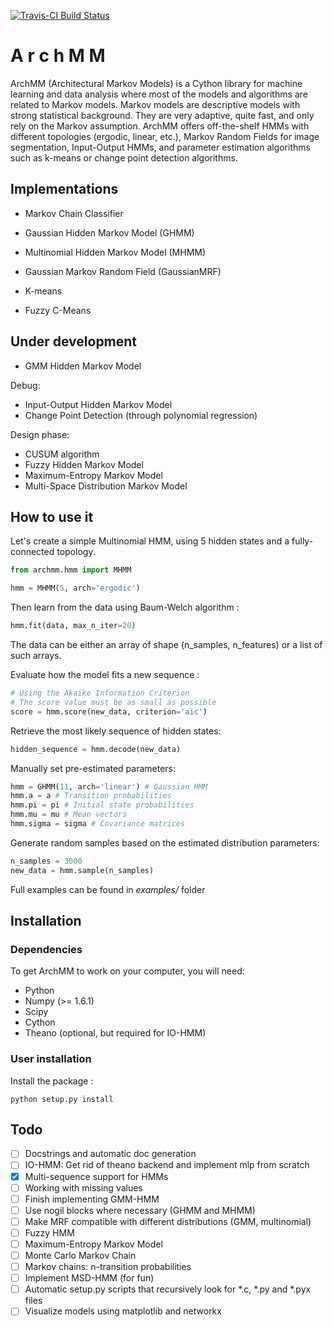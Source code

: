 [![Travis-CI Build Status](https://travis-ci.org/AntoinePassemiers/ArchMM.svg?branch=master)](https://travis-ci.org/AntoinePassemiers/ArchMM)
# A r c h M M

ArchMM (Architectural Markov Models) is a Cython library for machine learning and data analysis where most of the models and 
algorithms are related to Markov models.
Markov models are descriptive models with strong statistical background. They are very adaptive, quite fast, and only rely on the Markov assumption.
ArchMM offers off-the-shelf HMMs with different topologies (ergodic, linear, etc.), Markov Random Fields for image segmentation,
Input-Output HMMs, and parameter estimation algorithms such as k-means or change point detection algorithms.


Implementations
---------------

- Markov Chain Classifier
- Gaussian Hidden Markov Model (GHMM)
- Multinomial Hidden Markov Model (MHMM)
- Gaussian Markov Random Field (GaussianMRF)

- K-means
- Fuzzy C-Means

Under development
-----------------

- GMM Hidden Markov Model

Debug:

- Input-Output Hidden Markov Model
- Change Point Detection (through polynomial regression)

Design phase:

- CUSUM algorithm
- Fuzzy Hidden Markov Model
- Maximum-Entropy Markov Model
- Multi-Space Distribution Markov Model


How to use it
-------------

Let's create a simple Multinomial HMM,
using 5 hidden states and a fully-connected topology.
```python
from archmm.hmm import MHMM

hmm = MHMM(5, arch='ergodic')
```

Then learn from the data using Baum-Welch algorithm :
```python
hmm.fit(data, max_n_iter=20)
```

The data can be either an array of shape (n_samples, n_features)
or a list of such arrays.

Evaluate how the model fits a new sequence :
```python
# Using the Akaike Information Criterion
# The score value must be as small as possible
score = hmm.score(new_data, criterion='aic')
```

Retrieve the most likely sequence of hidden states:
```python
hidden_sequence = hmm.decode(new_data)
```

Manually set pre-estimated parameters:
```python
hmm = GHMM(11, arch='linear') # Gaussian HMM
hmm.a = a # Transition probabilities
hmm.pi = pi # Initial state probabilities
hmm.mu = mu # Mean vectors
hmm.sigma = sigma # Covariance matrices
```

Generate random samples based on the estimated distribution parameters:
```python
n_samples = 3000
new_data = hmm.sample(n_samples)
```

Full examples can be found in *examples/* folder

Installation
------------

### Dependencies


To get ArchMM to work on your computer, you will need:

- Python
- Numpy (>= 1.6.1)
- Scipy
- Cython
- Theano (optional, but required for IO-HMM)

### User installation

Install the package :
```
python setup.py install
```

## Todo

- [ ] Docstrings and automatic doc generation
- [ ] IO-HMM: Get rid of theano backend and implement mlp from scratch
- [x] Multi-sequence support for HMMs
- [ ] Working with missing values
- [ ] Finish implementing GMM-HMM
- [ ] Use nogil blocks where necessary (GHMM and MHMM)
- [ ] Make MRF compatible with different distributions (GMM, multinomial)
- [ ] Fuzzy HMM
- [ ] Maximum-Entropy Markov Model
- [ ] Monte Carlo Markov Chain
- [ ] Markov chains: n-transition probabilities
- [ ] Implement MSD-HMM (for fun)
- [ ] Automatic setup.py scripts that recursively look for *.c, *.py and *.pyx files
- [ ] Visualize models using matplotlib and networkx